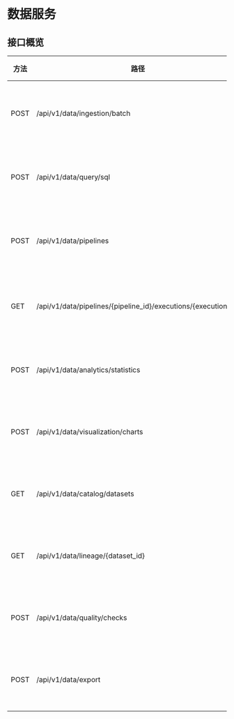 # 数据服务

## 接口概览
| 方法 | 路径 | 名称 | 来源 |
|------|------|------|------|
| POST | /api/v1/data/ingestion/batch | 批量数据摄取 | [docs/06-API文档/核心服务API/数据服务API.md](../../06-API文档/核心服务API/数据服务API.md) |
| POST | /api/v1/data/query/sql | SQL查询 | [docs/06-API文档/核心服务API/数据服务API.md](../../06-API文档/核心服务API/数据服务API.md) |
| POST | /api/v1/data/pipelines | 创建数据管道 | [docs/06-API文档/核心服务API/数据服务API.md](../../06-API文档/核心服务API/数据服务API.md) |
| GET  | /api/v1/data/pipelines/{pipeline_id}/executions/{execution_id} | 管道执行详情 | [docs/06-API文档/核心服务API/数据服务API.md](../../06-API文档/核心服务API/数据服务API.md) |
| POST | /api/v1/data/analytics/statistics | 统计分析 | [docs/06-API文档/核心服务API/数据服务API.md](../../06-API文档/核心服务API/数据服务API.md) |
| POST | /api/v1/data/visualization/charts | 图表生成 | [docs/06-API文档/核心服务API/数据服务API.md](../../06-API文档/核心服务API/数据服务API.md) |
| GET  | /api/v1/data/catalog/datasets | 数据集目录 | [docs/06-API文档/核心服务API/数据服务API.md](../../06-API文档/核心服务API/数据服务API.md) |
| GET  | /api/v1/data/lineage/{dataset_id} | 数据血缘 | [docs/06-API文档/核心服务API/数据服务API.md](../../06-API文档/核心服务API/数据服务API.md) |
| POST | /api/v1/data/quality/checks | 质量检查 | [docs/06-API文档/核心服务API/数据服务API.md](../../06-API文档/核心服务API/数据服务API.md) |
| POST | /api/v1/data/export | 数据导出 | [docs/06-API文档/核心服务API/数据服务API.md](../../06-API文档/核心服务API/数据服务API.md) |